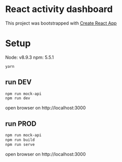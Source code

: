 # React activity dashboard
This project was bootstrapped with [Create React App](https://github.com/facebookincubator/create-react-app)

# Setup
Node: v8.9.3
npm: 5.5.1

```bash
yarn
```

## run DEV
```bash
npm run mock-api
npm run dev
```
open browser on http://localhost:3000

## run PROD
```bash
npm run mock-api
npm run build
npm run serve
```
open browser on http://localhost:3000